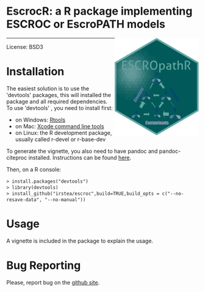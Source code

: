 EscrocR: a R package implementing ESCROC or EscroPATH models
============================================================
<img src="man/figures/logo.png" align="right" width="220" />

---
License: BSD3

# Installation #
The easiest solution is to use the 'devtools' packages, this will installed the package and all required dependencies. To use 'devtools' , you need to install first:
* on Windows: [Rtools](http://cran.r-project.org/bin/windows/Rtools/)  
* on Mac: [Xcode command line tools](https://developer.apple.com/downloads)  
* on Linux: the R development package, usually called r-devel or r-base-dev  
  
To generate the vignette, you also need to have pandoc and pandoc-citeproc installed. Instructions can be found [here](https://pandoc.org/installing.html).    
  
Then, on a R console:

    > install.packages("devtools")
    > library(devtools)
    > install_github("irstea/escroc",build=TRUE,build_opts = c("--no-resave-data", "--no-manual"))

# Usage #
A vignette is included in the package to explain the usage.  

# Bug Reporting #
Please, report bug on the [github site](https://github.com/Irstea/escroc/issues).
